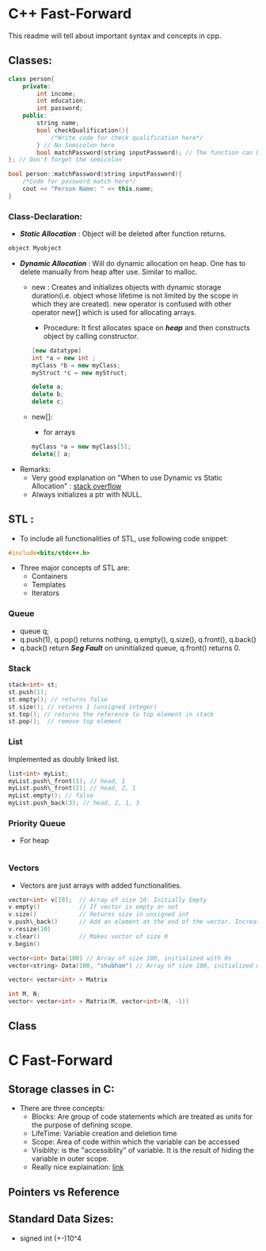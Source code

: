 # C++ Fast-Forward
This readme will tell about important syntax and concepts in cpp.

## Classes: 
```cpp
class person{
	private:
		int income;
		int education;
		int password;
	public:
		string name;
		bool checkQualification(){
			/*Write code for check qualification here*/
		} // No Semicolon here
		bool matchPassword(string inputPassword); // The function can be defined here or later
}; // Don't forget the semicolon

bool person::matchPassword(string inputPassword){
	/*Code for password match here*/	
	cout << "Person Name: " << this.name;
}
```
### Class-Declaration: 

- ***Static Allocation*** : Object will be deleted after function returns. 
```cpp
object Myobject
```
- ***Dynamic Allocation*** : Will do dynamic allocation on heap. One has to delete manually from heap after use. Similar to malloc. 
	* new : Creates and initializes objects with dynamic storage duration(i.e. object whose lifetime is not limited by the scope in which they are created). new operator is confused with other operator new[] which is used for allocating arrays.
		- Procedure: It first allocates space on ***heap*** and then constructs object by calling constructor.
		```cpp
		[new datatype]
		int *a = new int ;
		myClass *b = new myClass;
		myStruct *c = new myStruct;

		delete a;
		delete b;
		delete c;
		```

	* new[]: 
		- for arrays
		```cpp
		myClass *a = new myClass[5];
		delete[] a;
		```
- Remarks: 
	* Very good explanation on "When to use Dynamic vs Static Allocation" : [stack overflow](http://stackoverflow.com/questions/22146094/why-should-i-use-a-pointer-rather-than-the-object-itself)
	* Always initializes a ptr with NULL. 

## STL : 
- To include all functionalities of STL, use following code snippet:
```cpp
#include<bits/stdc++.h>
```
- Three major concepts of STL are:
	* Containers
	* Templates
	* Iterators

### Queue
- queue<int> q;
- q.push(1), q.pop() returns nothing, q.empty(), q.size(), q.front(), q.back()
- q.back() return ***Seg Fault*** on uninitialized queue, q.front() returns 0. 

### Stack
```cpp
stack<int> st;
st.push(1);
st.empty(); // returns false 
st.size(); // returns 1 (unsigned integer)
st.top(); // returns the reference to top element in stack
st.pop();  // remove top element
```


### List
Implemented as doubly linked list.
```cpp
list<int> myList;
myList.push\_front(1); // head, 1
myList.push\_front(2); // head, 2, 1 
myList.empty(); // false
myList.push_back(3); // head, 2, 1, 3 
```
### Priority Queue
- For heap
```cpp

```

### Vectors
- Vectors are just arrays with added functionalities.

```cpp 
vector<int> v[10];	// Array of size 10: Initially Empty
v.empty()			// If vector is empty or not
v.size()			// Returns size in unsigned int
v.push\_back()		// Add an element at the end of the vector. Increase size by one 
v.resize(10) 
v.clear()			// Makes vector of size 0
v.begin()

vector<int> Data(100) // Array of size 100, initialized with 0s
vector<string> Data(100, "shubham") // Array of size 100, initialized with "shubham"

vector< vector<int> > Matrix

int M, N;
vector< vector<int> > Matrix(M, vector<int>(N, -1))
```
## Class

# C Fast-Forward

## Storage classes in C: 
- There are three concepts:
	- Blocks: Are group of code statements which are treated as units for the purpose of defining scope.
	- LifeTime: Variable creation and deletion time
	- Scope: Area of code within which the variable can be accessed
	- Visiblity: is the "accessiblity" of variable. It is the result of hiding the variable in outer scope.
	- Really nice explaination: [link](http://opensourceforu.com/2011/10/joy-of-programming-scope-lifetime-and-visibility-in-c/)

## Pointers vs Reference
## Standard Data Sizes: 
- signed int (+-)10^4
